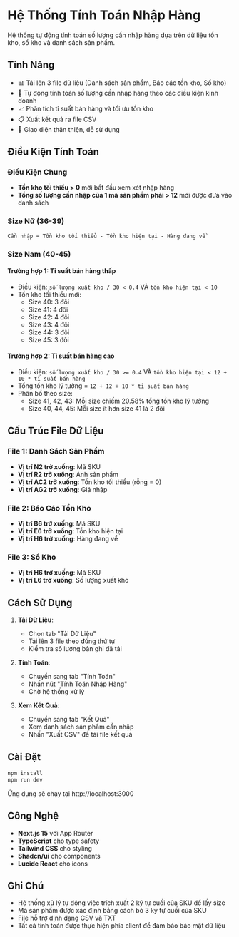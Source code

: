 # Hệ Thống Tính Toán Nhập Hàng

Hệ thống tự động tính toán số lượng cần nhập hàng dựa trên dữ liệu tồn kho, sổ kho và danh sách sản phẩm.

## Tính Năng

- 📊 Tải lên 3 file dữ liệu (Danh sách sản phẩm, Báo cáo tồn kho, Sổ kho)
- 🧮 Tự động tính toán số lượng cần nhập hàng theo các điều kiện kinh doanh
- 📈 Phân tích tỉ suất bán hàng và tối ưu tồn kho
- 📋 Xuất kết quả ra file CSV
- 🎯 Giao diện thân thiện, dễ sử dụng

## Điều Kiện Tính Toán

### Điều Kiện Chung
- **Tồn kho tối thiểu > 0** mới bắt đầu xem xét nhập hàng
- **Tổng số lượng cần nhập của 1 mã sản phẩm phải > 12** mới được đưa vào danh sách

### Size Nữ (36-39)
```
Cần nhập = Tồn kho tối thiểu - Tồn kho hiện tại - Hàng đang về
```

### Size Nam (40-45)

#### Trường hợp 1: Tỉ suất bán hàng thấp
- Điều kiện: `số lượng xuất kho / 30 < 0.4` VÀ `tồn kho hiện tại < 10`
- Tồn kho tối thiểu mới:
  - Size 40: 3 đôi
  - Size 41: 4 đôi
  - Size 42: 4 đôi
  - Size 43: 4 đôi
  - Size 44: 3 đôi
  - Size 45: 3 đôi

#### Trường hợp 2: Tỉ suất bán hàng cao
- Điều kiện: `số lượng xuất kho / 30 >= 0.4` VÀ `tồn kho hiện tại < 12 + 10 * tỉ suất bán hàng`
- Tổng tồn kho lý tưởng = `12 + 12 + 10 * tỉ suất bán hàng`
- Phân bổ theo size:
  - Size 41, 42, 43: Mỗi size chiếm 20.58% tổng tồn kho lý tưởng
  - Size 40, 44, 45: Mỗi size ít hơn size 41 là 2 đôi

## Cấu Trúc File Dữ Liệu

### File 1: Danh Sách Sản Phẩm
- **Vị trí N2 trở xuống**: Mã SKU
- **Vị trí R2 trở xuống**: Ảnh sản phẩm
- **Vị trí AC2 trở xuống**: Tồn kho tối thiểu (rỗng = 0)
- **Vị trí AG2 trở xuống**: Giá nhập

### File 2: Báo Cáo Tồn Kho
- **Vị trí B6 trở xuống**: Mã SKU
- **Vị trí E6 trở xuống**: Tồn kho hiện tại
- **Vị trí H6 trở xuống**: Hàng đang về

### File 3: Sổ Kho
- **Vị trí H6 trở xuống**: Mã SKU
- **Vị trí L6 trở xuống**: Số lượng xuất kho

## Cách Sử Dụng

1. **Tải Dữ Liệu**:
   - Chọn tab "Tải Dữ Liệu"
   - Tải lên 3 file theo đúng thứ tự
   - Kiểm tra số lượng bản ghi đã tải

2. **Tính Toán**:
   - Chuyển sang tab "Tính Toán"
   - Nhấn nút "Tính Toán Nhập Hàng"
   - Chờ hệ thống xử lý

3. **Xem Kết Quả**:
   - Chuyển sang tab "Kết Quả"
   - Xem danh sách sản phẩm cần nhập
   - Nhấn "Xuất CSV" để tải file kết quả

## Cài Đặt

```bash
npm install
npm run dev
```

Ứng dụng sẽ chạy tại http://localhost:3000

## Công Nghệ

- **Next.js 15** với App Router
- **TypeScript** cho type safety
- **Tailwind CSS** cho styling
- **Shadcn/ui** cho components
- **Lucide React** cho icons

## Ghi Chú

- Hệ thống xử lý tự động việc trích xuất 2 ký tự cuối của SKU để lấy size
- Mã sản phẩm được xác định bằng cách bỏ 3 ký tự cuối của SKU
- File hỗ trợ định dạng CSV và TXT
- Tất cả tính toán được thực hiện phía client để đảm bảo bảo mật dữ liệu